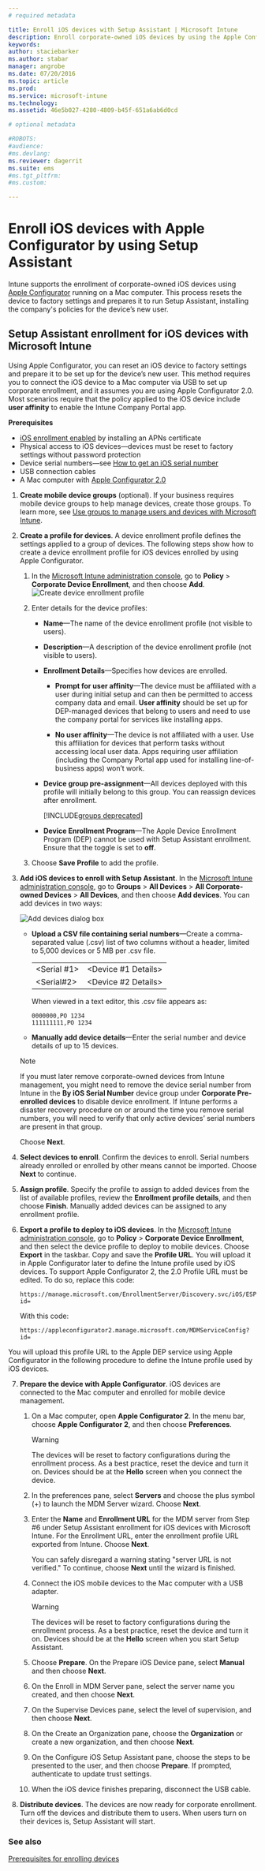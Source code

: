 ```yaml
---
# required metadata

title: Enroll iOS devices with Setup Assistant | Microsoft Intune
description: Enroll corporate-owned iOS devices by using the Apple Configurator tool to reset the device to factory settings and prepare it to run Setup Assistant.
keywords:
author: staciebarkerms.author: stabar
manager: angrobe
ms.date: 07/20/2016
ms.topic: article
ms.prod:
ms.service: microsoft-intune
ms.technology:
ms.assetid: 46e5b027-4280-4809-b45f-651a6ab6d0cd

# optional metadata

#ROBOTS:
#audience:
#ms.devlang:
ms.reviewer: dagerrit
ms.suite: ems
#ms.tgt_pltfrm:
#ms.custom:

---
```


# Enroll iOS devices with Apple Configurator by using Setup Assistant
Intune supports the enrollment of corporate-owned iOS devices using [Apple Configurator](http://go.microsoft.com/fwlink/?LinkId=518017) running on a Mac computer. This process resets the device to factory settings and prepares it to run Setup Assistant, installing the company's policies for the device’s new user.

## Setup Assistant enrollment for iOS devices with Microsoft Intune
Using Apple Configurator, you can reset an iOS device to factory settings and prepare it to be set up for the device’s new user. This method requires you to connect the iOS device to a Mac computer via USB to set up corporate enrollment, and it assumes you are using Apple Configurator 2.0. Most scenarios require that the policy applied to the iOS device include **user affinity** to enable the Intune Company Portal app.

**Prerequisites**
* [iOS enrollment enabled](set-up-ios-and-mac-management-with-microsoft-intune.md) by installing an APNs certificate
* Physical access to iOS devices&mdash;devices must be reset to factory settings without password protection
* Device serial numbers&mdash;see [How to get an iOS serial number](https://support.apple.com/en-us/HT204308)
* USB connection cables
* A Mac computer with [Apple Configurator 2.0](https://itunes.apple.com/us/app/apple-configurator-2/id1037126344?mt=12)


1.  **Create mobile device groups** (optional).
    If your business requires mobile device groups to help manage devices, create those groups. To learn more, see [Use groups to manage users and devices with Microsoft Intune](use-groups-to-manage-users-and-devices-with-microsoft-intune.md).

2.  **Create a profile for devices**.
    A device enrollment profile defines the settings applied to a group of devices. The following steps show how to create a device enrollment profile for iOS devices enrolled by using Apple Configurator.

    1.  In the [Microsoft Intune administration console](http://manage.microsoft.com), go to **Policy** &gt; **Corporate Device Enrollment**, and then choose **Add**.
    ![Create device enrollment profile](../media/pol-sa-corp-enroll.png)

    2.  Enter details for the device profiles:

        -   **Name**&mdash;The name of the device enrollment profile (not visible to users).

        -   **Description**&mdash;A description of the device enrollment profile (not visible to users).

        -   **Enrollment Details**&mdash;Specifies how devices are enrolled.

            -   **Prompt for user affinity**&mdash;The device must be affiliated with a user during initial setup and can then be permitted to access company data and email. **User affinity** should be set up for DEP-managed devices that belong to users and need to use the company portal for services like installing apps.

            -   **No user affinity**&mdash;The device is not affiliated with a user. Use this affiliation for devices that perform tasks without accessing local user data. Apps requiring user affiliation (including the Company Portal app used for installing line-of-business apps) won’t work.

        -   **Device group pre-assignment**&mdash;All devices deployed with this profile will initially belong to this group. You can reassign devices after enrollment.

            [!INCLUDE[groups deprecated](../includes/group-deprecation.md)]

        -  **Device Enrollment Program**&mdash;The Apple Device Enrollment Program (DEP) cannot be used with Setup Assistant enrollment. Ensure that the toggle is set to **off**.

    3.  Choose **Save Profile** to add the profile.

3.  **Add iOS devices to enroll with Setup Assistant**.
    In the [Microsoft Intune administration console](http://manage.microsoft.com), go to **Groups** &gt; **All Devices** &gt; **All Corporate-owned Devices** &gt; **All Devices**, and then choose **Add devices**. You can add devices in two ways:

    ![Add devices dialog box](../media/pol-SA-enroll-iOS-SetupAssistant.png)

    -   **Upload a CSV file containing serial numbers**&mdash;Create a comma-separated value (.csv) list of two columns without a header, limited to 5,000 devices or 5 MB per .csv file.

        |||
        |-|-|
        |&lt;Serial #1&gt;|&lt;Device #1 Details&gt;|
        |&lt;Serial#2&gt;|&lt;Device #2 Details&gt;|
        When viewed in a text editor, this .csv file appears as:

        ```
        0000000,PO 1234
        111111111,PO 1234
        ```

    -   **Manually add device details**&mdash;Enter the serial number and device details of up to 15 devices.

    > [!NOTE]
    > If you must later remove corporate-owned devices from Intune management, you might need to remove the device serial number from Intune in the **By iOS Serial Number** device group under **Corporate Pre-enrolled devices** to disable device enrollment. If Intune performs a disaster recovery procedure on or around the time you remove serial numbers, you will need to verify that only active devices’ serial numbers are present in that group.

    Choose **Next**.

4.  **Select devices to enroll**.
    Confirm the devices to enroll. Serial numbers already enrolled or enrolled by other means cannot be imported. Choose **Next** to continue.

5.  **Assign profile**.
    Specify the profile to assign to added devices from the list of available profiles, review the **Enrollment profile details**, and then choose **Finish**. Manually added devices can be assigned to any enrollment profile.

6.  **Export a profile to deploy to iOS devices**.
    In the [Microsoft Intune administration console](http://manage.microsoft.com), go to **Policy** &gt; **Corporate Device Enrollment**, and then select the device profile to deploy to mobile devices. Choose **Export** in the taskbar. Copy and save the **Profile URL**. You will upload it in Apple Configurator later to define the Intune profile used by iOS devices.
    To support Apple Configurator 2, the 2.0 Profile URL must be edited. To do so, replace this code:
    ```
    https://manage.microsoft.com/EnrollmentServer/Discovery.svc/iOS/ESProxy?id=
    ```
    With this code:

    ```
    https://appleconfigurator2.manage.microsoft.com/MDMServiceConfig?id=
    ```

   You will upload this profile URL to the Apple DEP service using Apple Configurator in the following procedure to define the Intune profile used by iOS devices.



7.  **Prepare the device with Apple Configurator**.
    iOS devices are connected to the Mac computer and enrolled for mobile device management.

    1.  On a Mac computer, open **Apple Configurator 2**. In the menu bar, choose **Apple Configurator 2**, and then choose **Preferences**.

         > [!WARNING]
         > The devices will be reset to factory configurations during the enrollment process. As a best practice, reset the device and turn it on. Devices should be at the **Hello** screen when you connect the device.

    2. In the preferences pane, select **Servers** and choose the plus symbol (+) to launch the MDM Server wizard. Choose **Next**.

    3. Enter the **Name** and **Enrollment URL** for the MDM server from Step #6 under Setup Assistant enrollment for iOS devices with Microsoft Intune. For the Enrollment URL, enter the enrollment profile URL exported from Intune. Choose **Next**.  

       You can safely disregard a warning stating "server URL is not verified." To continue, choose **Next** until the wizard is finished.

    4.  Connect the iOS mobile devices to the Mac computer with a USB adapter.

        > [!WARNING]
        > The devices will be reset to factory configurations during the enrollment process. As a best practice, reset the device and turn it on. Devices should be at the **Hello** screen when you start Setup Assistant.

    5.  Choose **Prepare**. On the Prepare iOS Device pane, select **Manual** and then choose **Next**.

    6. On the Enroll in MDM Server pane, select the server name you created, and then choose **Next**.

    7. On the Supervise Devices pane, select the level of supervision, and then choose **Next**.

    8. On the Create an Organization pane, choose the **Organization** or create a new organization, and then choose **Next**.

    9. On the Configure iOS Setup Assistant pane, choose the steps to be presented to the user, and then choose **Prepare**. If prompted, authenticate to update trust settings.  

    10. When the iOS device finishes preparing, disconnect the USB cable.  

8.  **Distribute devices**.
    The devices are now ready for corporate enrollment. Turn off the devices and distribute them to users. When users turn on their devices is, Setup Assistant will start.



### See also
[Prerequisites for enrolling devices](prerequisites-for-enrollment.md)
